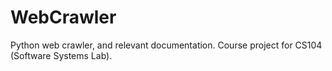 # WebCrawler
Python web crawler, and relevant documentation. Course project for CS104 (Software Systems Lab).

